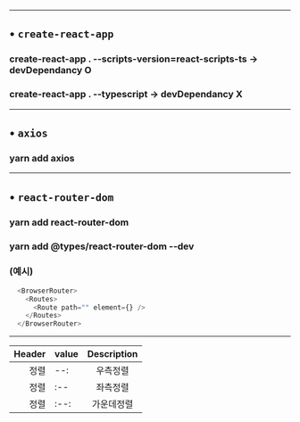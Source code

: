 ***
## • `create-react-app`
### create-react-app . --scripts-version=react-scripts-ts -> **devDependancy O**
### create-react-app . --typescript -> **devDependancy X**

***
## • `axios`
### yarn add axios

***
## • `react-router-dom`
### yarn add react-router-dom
### yarn add @types/react-router-dom --dev

### (예시)
``` javascript
  <BrowserRouter>
    <Routes>
      <Route path="" element={} />
    </Routes>
  </BrowserRouter>
```

***
| Header | value | Description |
| --: | :-- | :--: |
| 정렬 | --: | 우측정렬 |
| 정렬 | :-- | 좌측정렬 |
| 정렬 | :--: | 가운데정렬 |


